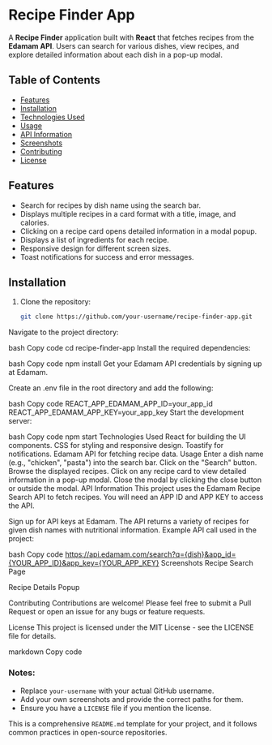 # Recipe Finder App

A **Recipe Finder** application built with **React** that fetches recipes from the **Edamam API**. Users can search for various dishes, view recipes, and explore detailed information about each dish in a pop-up modal.

## Table of Contents

- [Features](#features)
- [Installation](#installation)
- [Technologies Used](#technologies-used)
- [Usage](#usage)
- [API Information](#api-information)
- [Screenshots](#screenshots)
- [Contributing](#contributing)
- [License](#license)

## Features

- Search for recipes by dish name using the search bar.
- Displays multiple recipes in a card format with a title, image, and calories.
- Clicking on a recipe card opens detailed information in a modal popup.
- Displays a list of ingredients for each recipe.
- Responsive design for different screen sizes.
- Toast notifications for success and error messages.

## Installation

1. Clone the repository:

   ```bash
   git clone https://github.com/your-username/recipe-finder-app.git
Navigate to the project directory:

bash
Copy code
cd recipe-finder-app
Install the required dependencies:

bash
Copy code
npm install
Get your Edamam API credentials by signing up at Edamam.

Create an .env file in the root directory and add the following:

bash
Copy code
REACT_APP_EDAMAM_APP_ID=your_app_id
REACT_APP_EDAMAM_APP_KEY=your_app_key
Start the development server:

bash
Copy code
npm start
Technologies Used
React for building the UI components.
CSS for styling and responsive design.
Toastify for notifications.
Edamam API for fetching recipe data.
Usage
Enter a dish name (e.g., "chicken", "pasta") into the search bar.
Click on the "Search" button.
Browse the displayed recipes.
Click on any recipe card to view detailed information in a pop-up modal.
Close the modal by clicking the close button or outside the modal.
API Information
This project uses the Edamam Recipe Search API to fetch recipes. You will need an APP ID and APP KEY to access the API.

Sign up for API keys at Edamam.
The API returns a variety of recipes for given dish names with nutritional information.
Example API call used in the project:

bash
Copy code
https://api.edamam.com/search?q={dish}&app_id={YOUR_APP_ID}&app_key={YOUR_APP_KEY}
Screenshots
Recipe Search Page

Recipe Details Popup

Contributing
Contributions are welcome! Please feel free to submit a Pull Request or open an issue for any bugs or feature requests.

License
This project is licensed under the MIT License - see the LICENSE file for details.

markdown
Copy code

### Notes:
- Replace `your-username` with your actual GitHub username.
- Add your own screenshots and provide the correct paths for them.
- Ensure you have a `LICENSE` file if you mention the license.

This is a comprehensive `README.md` template for your project, and it follows common practices in open-source repositories.





